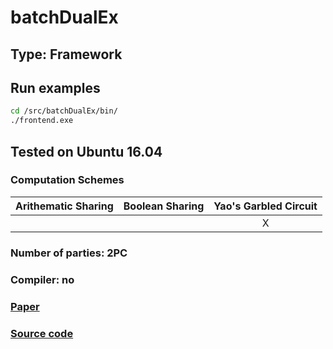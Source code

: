# batchDualEx

## Type: Framework

## Run examples

```sh
cd /src/batchDualEx/bin/
./frontend.exe
```

## Tested on Ubuntu 16.04

### Computation Schemes

| Arithematic Sharing | Boolean Sharing |  Yao's Garbled Circuit |
| :-----------------: | :-------------: | :--------------------: |
|                     |                 |           X            |

### Number of parties: 2PC

### Compiler: no

### [Paper](https://eprint.iacr.org/2016/632.pdf)

### [Source code](https://github.com/osu-crypto/batchDualEx)